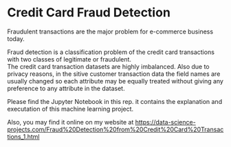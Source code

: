 # Credit Card Fraud Detection

Fraudulent transactions are the major problem for e-commerce business today.

Fraud detection is a classification problem of the credit card transactions with two classes of legitimate or fraudulent. <br>
The credit card transaction datasets are highly imbalanced. Also due to privacy reasons, in the sitive customer transaction data the field names are usually changed so each attribute may be equally treated without giving any preference to any attribute in the dataset.

Please find the Jupyter Notebook in this rep. it contains the explanation and executation of this machine learning project.

Also, you may find it online on my website at https://data-science-projects.com/Fraud%20Detection%20from%20Credit%20Card%20Transactions_1.html